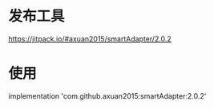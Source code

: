 # 发布工具
https://jitpack.io/#axuan2015/smartAdapter/2.0.2

# 使用
implementation 'com.github.axuan2015:smartAdapter:2.0.2'